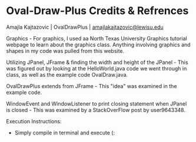 # Oval-Draw-Plus Credits & Refrences
Amajla Kajtazovic | OvalDrawPlus | amajlakajtazovic@lewisu.edu


Graphics - 
For graphics, I used aa North Texas University Graphics tutorial webpage to learn about the graphics class. Anything involving graphics and shapes in my code was pulled from this website.

Utilizing JPanel, JFrame & finding the width and height of the JPanel -
This was figured out by looking at the HelloWorld.java code we went through in class, as well as the example code OvalDraw.java.

OvalDrawPlus extends from JFrame -
This "idea" was examined in the example code.

WindowEvent and WindowListener to print closing statement when JPanel is closed - 
This was examined by a StackOverFlow post by user9643348.

Execution Instructions:
- Simply compile in terminal and execute (:

